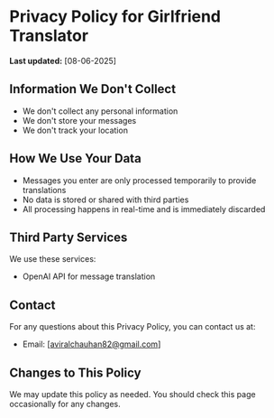 # Privacy Policy for Girlfriend Translator

**Last updated:** [08-06-2025]

## Information We Don't Collect
- We don't collect any personal information
- We don't store your messages
- We don't track your location

## How We Use Your Data
- Messages you enter are only processed temporarily to provide translations
- No data is stored or shared with third parties
- All processing happens in real-time and is immediately discarded

## Third Party Services
We use these services:
- OpenAI API for message translation

## Contact
For any questions about this Privacy Policy, you can contact us at:
- Email: [aviralchauhan82@gmail.com]

## Changes to This Policy
We may update this policy as needed. You should check this page occasionally for any changes.
